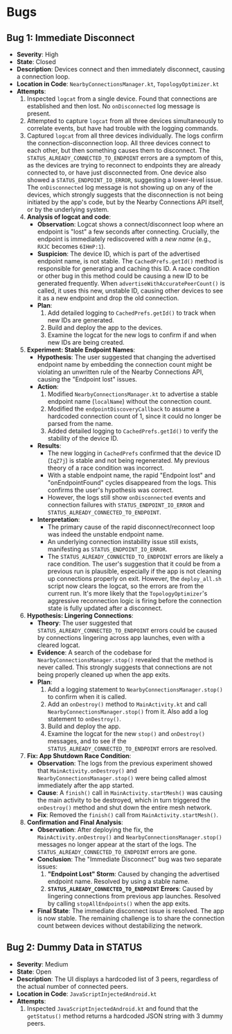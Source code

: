 # Bugs

## Bug 1: Immediate Disconnect

*   **Severity**: High
*   **State**: Closed
*   **Description**: Devices connect and then immediately disconnect, causing a connection loop.
*   **Location in Code**: `NearbyConnectionsManager.kt`, `TopologyOptimizer.kt`
*   **Attempts**:
    1.  Inspected `logcat` from a single device. Found that connections are established and then lost. No `onDisconnected` log message is present.
    2.  Attempted to capture `logcat` from all three devices simultaneously to correlate events, but have had trouble with the logging commands.
    3.  Captured `logcat` from all three devices individually. The logs confirm the connection-disconnection loop. All three devices connect to each other, but then something causes them to disconnect. The `STATUS_ALREADY_CONNECTED_TO_ENDPOINT` errors are a symptom of this, as the devices are trying to reconnect to endpoints they are already connected to, or have just disconnected from. One device also showed a `STATUS_ENDPOINT_IO_ERROR`, suggesting a lower-level issue. The `onDisconnected` log message is not showing up on any of the devices, which strongly suggests that the disconnection is not being initiated by the app's code, but by the Nearby Connections API itself, or by the underlying system.
    4.  **Analysis of logcat and code**:
        *   **Observation**: Logcat shows a connect/disconnect loop where an endpoint is "lost" a few seconds after connecting. Crucially, the endpoint is immediately rediscovered with a *new name* (e.g., `RXJC` becomes `6IHmP:1`).
        *   **Suspicion**: The device ID, which is part of the advertised endpoint name, is not stable. The `CachedPrefs.getId()` method is responsible for generating and caching this ID. A race condition or other bug in this method could be causing a new ID to be generated frequently. When `advertiseWithAccuratePeerCount()` is called, it uses this new, unstable ID, causing other devices to see it as a new endpoint and drop the old connection.
        *   **Plan**:
            1.  Add detailed logging to `CachedPrefs.getId()` to track when new IDs are generated.
            2.  Build and deploy the app to the devices.
            3.  Examine the logcat for the new logs to confirm if and when new IDs are being created.
    5.  **Experiment: Stable Endpoint Names**:
        *   **Hypothesis**: The user suggested that changing the advertised endpoint name by embedding the connection count might be violating an unwritten rule of the Nearby Connections API, causing the "Endpoint lost" issues.
        *   **Action**:
            1.  Modified `NearbyConnectionsManager.kt` to advertise a stable endpoint name (`localName`) without the connection count.
            2.  Modified the `endpointDiscoveryCallback` to assume a hardcoded connection count of 1, since it could no longer be parsed from the name.
            3.  Added detailed logging to `CachedPrefs.getId()` to verify the stability of the device ID.
        *   **Results**:
            *   The new logging in `CachedPrefs` confirmed that the device ID (`IqZ7j`) is stable and not being regenerated. My previous theory of a race condition was incorrect.
            *   With a stable endpoint name, the rapid "Endpoint lost" and "onEndpointFound" cycles disappeared from the logs. This confirms the user's hypothesis was correct.
            *   However, the logs still show `onDisconnected` events and connection failures with `STATUS_ENDPOINT_IO_ERROR` and `STATUS_ALREADY_CONNECTED_TO_ENDPOINT`.
        *   **Interpretation**:
            *   The primary cause of the rapid disconnect/reconnect loop was indeed the unstable endpoint name.
            *   An underlying connection instability issue still exists, manifesting as `STATUS_ENDPOINT_IO_ERROR`.
            *   The `STATUS_ALREADY_CONNECTED_TO_ENDPOINT` errors are likely a race condition. The user's suggestion that it could be from a previous run is plausible, especially if the app is not cleaning up connections properly on exit. However, the `deploy_all.sh` script now clears the logcat, so the errors are from the current run. It's more likely that the `TopologyOptimizer`'s aggressive reconnection logic is firing before the connection state is fully updated after a disconnect.
    6.  **Hypothesis: Lingering Connections**:
        *   **Theory**: The user suggested that `STATUS_ALREADY_CONNECTED_TO_ENDPOINT` errors could be caused by connections lingering across app launches, even with a cleared logcat.
        *   **Evidence**: A search of the codebase for `NearbyConnectionsManager.stop()` revealed that the method is never called. This strongly suggests that connections are not being properly cleaned up when the app exits.
        *   **Plan**:
            1.  Add a logging statement to `NearbyConnectionsManager.stop()` to confirm when it is called.
            2.  Add an `onDestroy()` method to `MainActivity.kt` and call `NearbyConnectionsManager.stop()` from it. Also add a log statement to `onDestroy()`.
            3.  Build and deploy the app.
            4.  Examine the logcat for the new `stop()` and `onDestroy()` messages, and to see if the `STATUS_ALREADY_CONNECTED_TO_ENDPOINT` errors are resolved.
    7.  **Fix: App Shutdown Race Condition**:
        *   **Observation**: The logs from the previous experiment showed that `MainActivity.onDestroy()` and `NearbyConnectionsManager.stop()` were being called almost immediately after the app started.
        *   **Cause**: A `finish()` call in `MainActivity.startMesh()` was causing the main activity to be destroyed, which in turn triggered the `onDestroy()` method and shut down the entire mesh network.
        *   **Fix**: Removed the `finish()` call from `MainActivity.startMesh()`.
    8.  **Confirmation and Final Analysis**:
        *   **Observation**: After deploying the fix, the `MainActivity.onDestroy()` and `NearbyConnectionsManager.stop()` messages no longer appear at the start of the logs. The `STATUS_ALREADY_CONNECTED_TO_ENDPOINT` errors are gone.
        *   **Conclusion**: The "Immediate Disconnect" bug was two separate issues:
            1.  **"Endpoint Lost" Storm**: Caused by changing the advertised endpoint name. Resolved by using a stable name.
            2.  **`STATUS_ALREADY_CONNECTED_TO_ENDPOINT` Errors**: Caused by lingering connections from previous app launches. Resolved by calling `stopAllEndpoints()` when the app exits.
        *   **Final State**: The immediate disconnect issue is resolved. The app is now stable. The remaining challenge is to share the connection count between devices without destabilizing the network.

## Bug 2: Dummy Data in STATUS

*   **Severity**: Medium
*   **State**: Open
*   **Description**: The UI displays a hardcoded list of 3 peers, regardless of the actual number of connected peers.
*   **Location in Code**: `JavaScriptInjectedAndroid.kt`
*   **Attempts**:
    1.  Inspected `JavaScriptInjectedAndroid.kt` and found that the `getStatus()` method returns a hardcoded JSON string with 3 dummy peers.